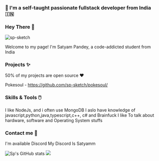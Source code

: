 ### 🤞 I'm a self-taught passionate fullstack developer from India 🇮🇳

### Hey There 👋
<p align="left"> <img src="https://komarev.com/ghpvc/?username=sp-sketch" alt="sp-sketch" /> </p>

Welcome to my page! I'm Satyam Pandey, a code-addicted student from India


### Projects ✨

50% of my projects are open source :heart: 

Pokesoul - https://github.com/sp-sketch/pokesoul/

### Skills & Tools 🖱️

I like NodeJs, and i often use MongoDB 
I aslo have knowledge of javascript,python,java,typescript,c++, c# and Brainfuck
I like To talk about hardware, software and Operating System stuffs

### Contact me 🤝

I'm available Discord My Discord Is Satyamm


![Sp's GitHub stats](https://github-readme-stats.vercel.app/api?username=sp-sketch&show_icons=true&theme=radical)
<img src="https://github-readme-stats.vercel.app/api/top-langs/?username=sp-sketch&layout=compact&theme=radical">



